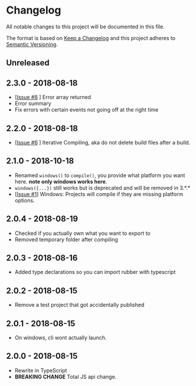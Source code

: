 # Changelog
All notable changes to this project will be documented in this file.

The format is based on [Keep a Changelog](http://keepachangelog.com/en/1.0.0/)
and this project adheres to [Semantic Versioning](http://semver.org/spec/v2.0.0.html).

## Unreleased

## 2.3.0 - 2018-08-18
- \[[Issue #8](https://github.com/GameMakerDiscord/Rubber/issues/8) \] Error array returned
- Error summary
- Fix errors with certain events not going off at the right time

## 2.2.0 - 2018-08-18
- \[[Issue #6](https://github.com/GameMakerDiscord/Rubber/issues/6) \] Iterative Compiling, aka do not delete build files after a build. 

## 2.1.0 - 2018-10-18
- Renamed `windows()` to `compile()`, you provide what platform you want here. **note only windows works here**.
- `windows({...})` still works but is deprecated and will be removed in 3.\*.\*
- \[[Issue #1](https://github.com/GameMakerDiscord/Rubber/issues/1)\] Windows: Projects will compile if they are missing platform options.

## 2.0.4 - 2018-08-19
- Checked if you actually own what you want to export to
- Removed temporary folder after compiling

## 2.0.3 - 2018-08-16
- Added type declarations so you can import rubber with typescript

## 2.0.2 - 2018-08-15
- Remove a test project that got accidentally published

## 2.0.1 - 2018-08-15
- On windows, cli wont actually launch.

## 2.0.0 - 2018-08-15
- Rewrite in TypeScript
- **BREAKING CHANGE** Total JS api change.
